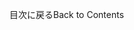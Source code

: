 <!-- This file contains localizable strings used in generating the custom PDF. Do not use as an include file in any web content. -->
<!-- strings for PDF page footer -->

<span data-ttu-id="2a85c-101">目次に戻る</span><span class="sxs-lookup"><span data-stu-id="2a85c-101">Back to Contents</span></span>

